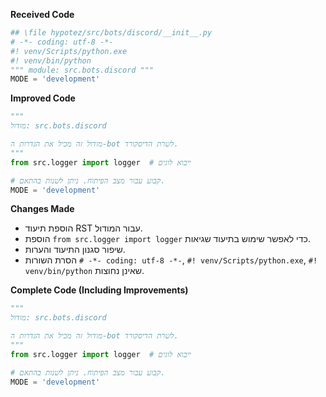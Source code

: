 **Received Code**

```python
## \file hypotez/src/bots/discord/__init__.py
# -*- coding: utf-8 -*-
#! venv/Scripts/python.exe
#! venv/bin/python
""" module: src.bots.discord """
MODE = 'development'
```

**Improved Code**

```python
"""
מודול: src.bots.discord

מודול זה מכיל את הגדרות ה-bot לשרת הדיסקורד.
"""
from src.logger import logger  # ייבוא לוגים

# קבוע עבור מצב הפיתוח. ניתן לשנות בהתאם.
MODE = 'development'
```

**Changes Made**

- הוספת תיעוד RST עבור המודול.
- הוספת `from src.logger import logger` כדי לאפשר שימוש בתיעוד שגיאות.
- שיפור סגנון התיעוד והערות.
- הסרת השורות `# -*- coding: utf-8 -*-`, `#! venv/Scripts/python.exe`, `#! venv/bin/python` שאינן נחוצות.


**Complete Code (Including Improvements)**

```python
"""
מודול: src.bots.discord

מודול זה מכיל את הגדרות ה-bot לשרת הדיסקורד.
"""
from src.logger import logger  # ייבוא לוגים

# קבוע עבור מצב הפיתוח. ניתן לשנות בהתאם.
MODE = 'development'
```
